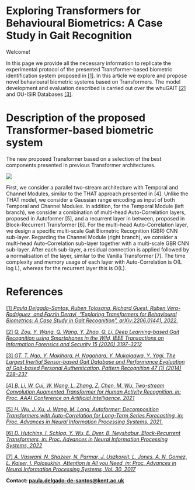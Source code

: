 
# Exploring Transformers for Behavioural Biometrics: A Case Study in Gait Recognition

Welcome! 

In this page we provide all the necessary information to replicate the experimental protocol of the presented Transformer-based biometric identification system proposed in [\[1\]](https://arxiv.org/pdf/2206.01441.pdf). In this article we explore and propose novel behavioural biometric systems based on Transformers.
The model development and evaluation described is carried out over the whuGAIT [\[2\]](https://github.com/qinnzou/Gait-Recognition-Using-Smartphones) and OU-ISIR Databases  [\[3\]](https://www.sciencedirect.com/science/article/pii/S003132031300280X).



# Description of the proposed Transformer-based biometric system

The new proposed Transformer based on a selection of the best components presented in previous Transformer architectures. 

![]([https://drive.google.com/file/d/1PLjDx34iFugNUUxlw3CuMT8eo0-woYb8/view?usp=sharing](https://drive.google.com/file/d/1PLjDx34iFugNUUxlw3CuMT8eo0-woYb8/view?usp=share_link))

First, we consider a parallel two-stream architecture with Temporal and Channel Modules, similar to the THAT approach presented in [4]. Unlike the THAT model, we consider a Gaussian range encoding as input of both Temporal and Channel Modules. In addition, for the Temporal Module (left branch), we consider a combination of multi-head Auto-Correlation layers, proposed in Autoformer [5], and a recurrent layer in between, proposed in Block-Recurrent Transformer [6]. For the multi-head Auto-Correlation layer, we design a specific multi-scale Gait Biometric Recognition (GBR) CNN sub-layer. Regarding the Channel Module (right branch), we consider a multi-head Auto-Correlation sub-layer together with a multi-scale GBR CNN sub-layer. After each sub-layer, a residual connection is applied followed by a normalisation of the layer, similar to the Vanilla Transformer [7]. The time complexity and memory usage of each layer with Auto-Correlation is O(L log L), whereas for the recurrent layer this is O(L).


<!---# Benchmark Evaluation of our proposed Transformer

We analyse the performance of TypeFormer over an evaluation set of *U* = 1000 subjects unseen in the training and validation phases. The metric chosen for evaluation is the Equal Error Rate (EER). 

We consider a fixed number of 15 acquisition sessions per subject. Out of these, we use a variable number of enrolment sessions (*E* = 1, 2, 5, 7, 10) in order to assess the performance adaptation of the system to reduced availability of enrolment data. Additionally, also the experiments are repeated changing the input sequence length, *L* = 30, 50, 70, 100, to evaluate the optimal keystroke sequence length.

The table below reports the results obtained by TypeFormer in comparison with two recently proposed keystroke verification studies. In [\[3\]](https://arxiv.org/abs/2212.13075), a different Transformer-based architecture was proposed as a preliminary version of the current work. In [\[4\]](https://ieeexplore.ieee.org/document/9539873), TypeNet, a Long Short Term Memory Recurrent Neural Network, was proposed.

The results contained in the table are expressed in terms of EER (%), and obtained according to the same experimental protocol, data subjects, and data acquisition sessions (corresponding to Table 2 in [\[1\]](https://arxiv.org/abs/2212.13075)). 

| Sequence Lenght *L* | Model | *E* = 1 | *E* = 2 | *E* = 5 | *E* = 7 | *E* = 10 |
| ---| --- | --- | --- | --- | --- | --- |
| 30 | TypeNet [\[4\]](https://ieeexplore.ieee.org/document/9539873) | 14.20 | 12.50 | 11.30 | 10.90 | 10.50 |
| 30 | **TypeFormer** [\[1\]](https://arxiv.org/abs/2212.13075) | **9.48** | **7.48** | **5.78** | **5.40** | **4.94** |
| 50 | TypeNet [\[4\]](https://ieeexplore.ieee.org/document/9539873) | 12.60 | 10.70 | 9.20 | 8.50 | 8.00 |
| 50 | Preliminary Transformer [\[3\]](https://arxiv.org/abs/2212.13075) | 6.99 | - | 3.84 | - | 3.15 |
| 50 | **TypeFormer** [\[1\]](https://arxiv.org/abs/2212.13075) | **6.17** | **4.57** | **3.25** | **2.86** | **2.54** |
| 70 | TypeNet [\[4\]](https://ieeexplore.ieee.org/document/9539873) | 11.30 | 9.50 | 7.80 | 7.20 | 6.80 |
| 70 | **TypeFormer** [\[1\]](https://arxiv.org/abs/2212.13075) | **6.44** | **5.08** | **3.72** | **3.30** | **2.96** |
| 100 | TypeNet [\[4\]](https://ieeexplore.ieee.org/document/9539873) | 10.70 | 8.90 | 7.30 | 6.60 | 6.30 |
| 100 | **TypeFormer** [\[1\]](https://arxiv.org/abs/2212.13075) | **8.00** | **6.29** | **4.79** | **4.40** | **3.90** |


# Experimental Protocol
The genuine and impostor score distributions are subject-specific. 

For each subject, genuine scores are obtained comparing the number enrolment sessions (*E*) with 5 verification sessions. The Euclidean distances are computed for each of the verification sessions with each of the *E* enrolment sessions, and then values are averaged over the enrolment sessions. Therefore, for each subject there are 5 genuine scores, one for each verification session. 

Concerning the impostor score distribution, for every other subject in the evaluation set, the averaged Euclidean distance value is obtained considering 1 verification session and the above-mentioned 5 enrolment sessions. Consequently, for each subject, there are 999 impostor scores. Based on such distributions, the EER score is calculated per subject, and all EER values are averaged across the entire evaluation set. 

# Data Subjects and Data Acquisition Sessions Used for Evaluation

For each subject, the enrolment sessions are the chosen in a orderly fashion from the first 10 sessions. For *E* = 1, the enrolment session chosen will be the first one. For *E* = 2, the enrolment sessions will be the first two, and so on. The verification sessions selected are always the last 5 sessions out of the 15 sessions per subject considered. 

All data sessions used for evaluation, separated by subject, are reported in the "TypeFormer_benchmark_sessions.json" file uploaded. Each key corresponds to a user identified by their "PARTICIPANT_ID" in the raw data of the Aalto Mobile Keystroke Database. For each user keys, each of the list elements correspond to the "TEST_SECTION_ID" of each of the acquisition sessions in the raw data.--->


# References

[\[1\] *Paula Delgado-Santos, Ruben Tolosana, Richard Guest, Ruben Vera-Rodriguez, and Farzin Deravi, “Exploring Transformers for Behavioural Biometrics: A Case Study in Gait Recognition”, arXiv:2206.01441, 2022.*](https://arxiv.org/pdf/2206.01441.pdf)

[\[2\] *Q. Zou, Y. Wang, Q. Wang, Y. Zhao, Q. Li, Deep Learning-based Gait Recognition using Smartphones in the Wild, IEEE Transactions on Information Forensics and Security 15 (2020) 3197–3212*](https://ieeexplore.ieee.org/stamp/stamp.jsp?tp=&arnumber=9056812)

[\[3\] *GT. T. Ngo, Y. Makihara, H. Nagahara, Y. Mukaigawa, Y. Yagi, The Largest Inertial Sensor-based Gait Database and Performance Evaluation of Gait-based Personal Authentication, Pattern Recognition 47 (1) (2014) 228–237*](https://www.sciencedirect.com/science/article/pii/S003132031300280X)

[\[4\] *B. Li, W. Cui, W. Wang, L. Zhang, Z. Chen, M. Wu, Two-stream Convolution Augmented Transformer for Human Activity Recognition, in: Proc. AAAI Conference on Artificial Intelligence, 2021*](https://ojs.aaai.org/index.php/AAAI/article/view/16103)

[\[5\] *H. Wu, J. Xu, J. Wang, M. Long, Autoformer: Decomposition Transformers with Auto-Correlation for Long-Term
Series Forecasting, in: Proc. Advances in Neural Information Processing Systems, 2021.*](https://proceedings.neurips.cc/paper_files/paper/2021/file/bcc0d400288793e8bdcd7c19a8ac0c2b-Paper.pdf)

[\[6\] *D. Hutchins, I. Schlag, Y. Wu, E. Dyer, B. Neyshabur, Block-Recurrent Transformers, in: Proc. Advances in Neural Information Processing Systems, 2022*](https://proceedings.neurips.cc/paper_files/paper/2022/file/d6e0bbb9fc3f4c10950052ec2359355c-Paper-Conference.pdf)

[\[7\] *A. Vaswani, N. Shazeer, N. Parmar, J. Uszkoreit, L. Jones, A. N. Gomez, L. Kaiser, I. Polosukhin, Attention is All
you Need, in: Proc. Advances in Neural Information Processing Systems, Vol. 30, 2017*](https://proceedings.neurips.cc/paper_files/paper/2017/file/3f5ee243547dee91fbd053c1c4a845aa-Paper.pdf)




**Contact: [paula.delgado-de-santos@kent.ac.uk](mailto:paula.delgado-de-santos@kent.ac.uk)**
